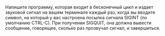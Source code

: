 
Напишите программу, которая входит в бесконечный цикл и издает звуковой сигнал на вашем терминале каждый раз,
когда вы вводите символ, на который у вас настроена посылка сигнала SIGINT (по умолчанию CTRL-C). 
При получении SIGQUIT, она должна вывести сообщение, говорящее, сколько раз прозвучал сигнал, и завершиться.

